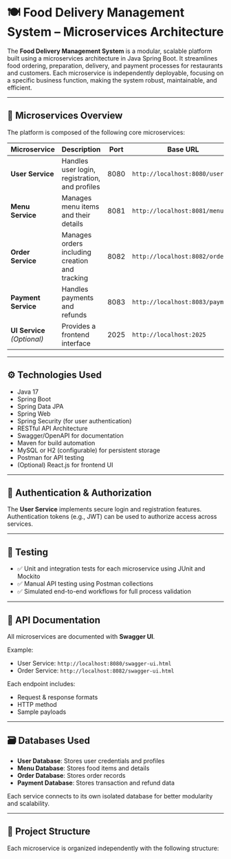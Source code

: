 # 🍽️ Food Delivery Management System – Microservices Architecture

The **Food Delivery Management System** is a modular, scalable platform built using a microservices architecture in Java Spring Boot. It streamlines food ordering, preparation, delivery, and payment processes for restaurants and customers. Each microservice is independently deployable, focusing on a specific business function, making the system robust, maintainable, and efficient.

---

## 🧩 Microservices Overview

The platform is composed of the following core microservices:

| Microservice            | Description                                      | Port  | Base URL                        |
|-------------------------|--------------------------------------------------|-------|---------------------------------|
| **User Service**        | Handles user login, registration, and profiles   | 8080  | `http://localhost:8080/user`    |
| **Menu Service**        | Manages menu items and their details             | 8081  | `http://localhost:8081/menu`    |
| **Order Service**       | Manages orders including creation and tracking   | 8082  | `http://localhost:8082/order`   |
| **Payment Service**     | Handles payments and refunds                     | 8083  | `http://localhost:8083/payment` |
| **UI Service** *(Optional)* | Provides a frontend interface                 | 2025  | `http://localhost:2025`         |

---

## ⚙️ Technologies Used

- Java 17
- Spring Boot
- Spring Data JPA
- Spring Web
- Spring Security (for user authentication)
- RESTful API Architecture
- Swagger/OpenAPI for documentation
- Maven for build automation
- MySQL or H2 (configurable) for persistent storage
- Postman for API testing
- (Optional) React.js for frontend UI

---

## 🔐 Authentication & Authorization

The **User Service** implements secure login and registration features. Authentication tokens (e.g., JWT) can be used to authorize access across services.

---

## 🧪 Testing

- ✅ Unit and integration tests for each microservice using JUnit and Mockito  
- ✅ Manual API testing using Postman collections  
- ✅ Simulated end-to-end workflows for full process validation  

---

## 📄 API Documentation

All microservices are documented with **Swagger UI**.

Example:
- User Service: `http://localhost:8080/swagger-ui.html`
- Order Service: `http://localhost:8082/swagger-ui.html`

Each endpoint includes:
- Request & response formats
- HTTP method
- Sample payloads

---

## 🗃️ Databases Used

- **User Database**: Stores user credentials and profiles  
- **Menu Database**: Stores food items and details  
- **Order Database**: Stores order records  
- **Payment Database**: Stores transaction and refund data

Each service connects to its own isolated database for better modularity and scalability.

---

## 📁 Project Structure

Each microservice is organized independently with the following structure:


